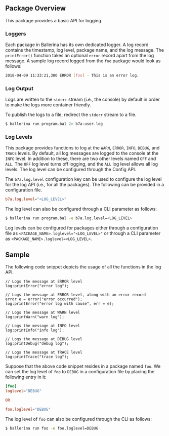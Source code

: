## Package Overview

This package provides a basic API for logging.

### Loggers 

Each package in Ballerina has its own dedicated logger. A log record contains the timestamp, log level, package name, and the log message. The `printError()` function takes an optional `error` record apart from the log message. A sample log record logged from the `foo` package would look as follows:
```bash
2018-04-09 11:33:21,300 ERROR [foo] - This is an error log.
```

### Log Output

Logs are written to the `stderr` stream (i.e., the console) by default in order to make the logs more container friendly.

To publish the logs to a file, redirect the `stderr` stream to a file.
```bash
$ ballerina run program.bal 2> b7a-user.log
```

### Log Levels

This package provides functions to log at the `WARN`, `ERROR`, `INFO`, `DEBUG`, and `TRACE` levels. By default, all log messages are logged to the console at the `INFO` level. In addition to these, there are two other levels named `OFF` and `ALL`. The `OFF` log level turns off logging, and the `ALL` log level allows all log levels. The log level can be configured through the Config API.

The `b7a.log.level` configuration key can be used to configure the log level for the log API (i.e., for all the packages). The following can be provided in a configuration file.
```toml
b7a.log.level="<LOG_LEVEL>"
```

The log level can also be configured through a CLI parameter as follows:
```bash
$ ballerina run program.bal -e b7a.log.level=<LOG_LEVEL>
```

Log levels can be configured for packages either through a configuration file as `<PACKAGE_NAME>.loglevel="<LOG_LEVEL>"` or through a CLI parameter as `<PACKAGE_NAME>.loglevel=<LOG_LEVEL>`.

## Sample  

The following code snippet depicts the usage of all the functions in the log API.
```ballerina
// Logs the message at ERROR level
log:printError("error log");

// Logs the message at ERROR level, along with an error record
error e = error("error occurred");
log:printError("error log with cause", err = e);

// Logs the message at WARN level
log:printWarn("warn log");

// Logs the message at INFO level
log:printInfo("info log");

// Logs the message at DEBUG level
log:printDebug("debug log");

// Logs the message at TRACE level
log:printTrace("trace log");
```


Suppose that the above code snippet resides in a package named `foo`. We can set the log level of `foo` to `DEBUG` in a configuration file by placing the following entry in it:
```toml
[foo]
loglevel="DEBUG"

OR

foo.loglevel="DEBUG"
```

The log level of `foo` can also be configured through the CLI as follows:
```bash
$ ballerina run foo -e foo.loglevel=DEBUG
```
